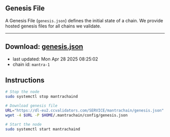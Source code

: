 ## Genesis File
A Genesis File (`genesis.json`) defines the initial state of a chain. We provide hosted genesis files for all chains we validate.

---
**Download: [genesis.json](https://dl-eu2.ccvalidators.com/SERVICE/mantrachain/genesis.json)**
---

- last updated: Mon Apr 28 2025 08:25:02
- chain id: `mantra-1`

## Instructions
```sh
# Stop the node
sudo systemctl stop mantrachaind

# Download genesis file
URL="https://dl-eu2.ccvalidators.com/SERVICE/mantrachain/genesis.json"
wget -4 $URL -P $HOME/.mantrachain/config/genesis.json

# Start the node
sudo systemctl start mantrachaind
```
